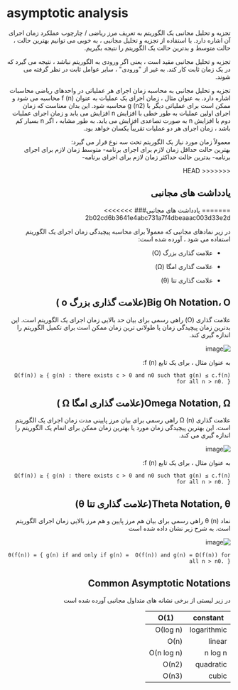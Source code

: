<h1>asymptotic analysis</h1>

<div dir="rtl">
تجزیه و تحلیل مجانبی یک الگوریتم به تعریف مرز 
ریاضی / چارچوب عملکرد زمان اجرای آن اشاره دارد. با استفاده از تجزیه و تحلیل مجانبی ، به خوبی می توانیم بهترین حالت ، حالت متوسط ​​و بدترین حالت یک الگوریتم را نتیجه بگیریم.

تجزیه و تحلیل مجانبی مقید است ، یعنی اگر ورودی به الگوریتم نباشد ، نتیجه می گیرد که در یک زمان ثابت کار کند. به غیر از "ورودی" ، سایر عوامل ثابت در نظر گرفته می شوند.

تجزیه و تحلیل مجانبی به محاسبه زمان اجرای هر عملیاتی در واحدهای ریاضی محاسبات اشاره دارد. به عنوان مثال ، زمان اجرای یک عملیات به عنوان f (n) محاسبه می شود و ممکن است برای عملیاتی دیگر با g (n2) محاسبه شود. این بدان معناست که زمان اجرای اولین عملیات به طور خطی با افزایش n افزایش می یابد و زمان اجرای عملیات دوم با افزایش n به صورت تصاعدی افزایش می یابد. به طور مشابه ، اگر n بسیار کم باشد ، زمان اجرای هر دو عملیات تقریباً یکسان خواهد بود.

معمولاً زمان مورد نیاز یک الگوریتم تحت سه نوع قرار می گیرد: <br>
بهترین حالت حداقل زمان لازم برای اجرای برنامه-
متوسط زمان لازم برای اجرای برنامه-
بدترین حالت  حداکثر زمان لازم برای اجرای برنامه-



<<<<<<< HEAD
<h2>یادداشت های مجانبی</h2>
=======
یادداشت های مجانبی###
>>>>>>> 2b02cd6b3641e4abc731a7f4dbeaaac003d33e2d

در زیر نمادهای مجانبی که معمولاً برای محاسبه پیچیدگی زمان اجرای یک الگوریتم استفاده می شود ، آورده شده است: <br>

-  علامت گذاری بزرگ (O)

- علامت گذاری امگا (Ω)

-  علامت گذاری تتا (θ)

<h2>Big Oh Notation، Ο(علامت گذاری بزرگ o )</h2>

علامت گذاری (Ο) راهی رسمی برای بیان حد بالایی زمان اجرای یک الگوریتم است. این بدترین زمان پیچیدگی زمان یا طولانی ترین زمان ممکن است برای تکمیل الگوریتم را اندازه گیری کند. 


![image](https://www.tutorialspoint.com/data_structures_algorithms/images/big_o_notation.jpg)

به عنوان مثال ، برای یک تابع f (n):
```
Ω(f(n)) ≥ { g(n) : there exists c > 0 and n0 such that g(n) ≤ c.f(n) for all n > n0. }
```
<h2>Omega Notation, Ω(علامت گذاری امگا Ω )</h2>
علامت گذاری Ω (n) راهی رسمی برای بیان مرز پایینی مدت زمان اجرای یک الگوریتم است. این بهترین پیچیدگی زمان مورد یا بهترین زمان ممکن برای اتمام یک الگوریتم را اندازه گیری می کند.

![image](https://www.tutorialspoint.com/data_structures_algorithms/images/omega_notation.jpg)

به عنوان مثال ، برای یک تابع f (n):
```
Ω(f(n)) ≥ { g(n) : there exists c > 0 and n0 such that g(n) ≤ c.f(n) for all n > n0. }
```

<h2>Theta Notation, θ(علامت گذاری تتا θ)</h2>
نماد θ (n) راهی رسمی برای بیان هم مرز پایین و هم مرز بالایی زمان اجرای الگوریتم است. به شرح زیر نشان داده شده است

![image](https://www.tutorialspoint.com/data_structures_algorithms/images/theta_notation.jpg)

```
θ(f(n)) = { g(n) if and only if g(n) =  Ο(f(n)) and g(n) = Ω(f(n)) for all n > n0. }
```

<h2>Common Asymptotic Notations</h2>
در زیر لیستی از برخی نشانه های متداول مجانبی آورده شده است

| constant | O(1) |
| --- | --- |
| logarithmic | Ο(log n) |
| linear | Ο(n) |
| n log n | Ο(n log n)|
| quadratic | Ο(n2) |
| cubic | Ο(n3) |
